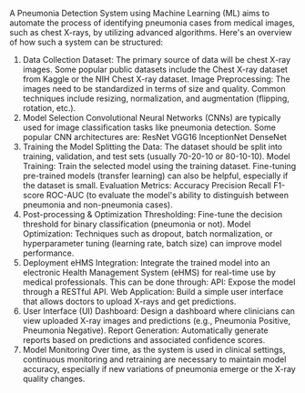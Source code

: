 
A Pneumonia Detection System using Machine Learning (ML) aims to automate the process of identifying pneumonia cases from medical images, such as chest X-rays, by utilizing advanced algorithms. Here's an overview of how such a system can be structured:

1. Data Collection
Dataset: The primary source of data will be chest X-ray images. Some popular public datasets include the Chest X-ray dataset from Kaggle or the NIH Chest X-ray dataset.
Image Preprocessing: The images need to be standardized in terms of size and quality. Common techniques include resizing, normalization, and augmentation (flipping, rotation, etc.).
2. Model Selection
Convolutional Neural Networks (CNNs) are typically used for image classification tasks like pneumonia detection. Some popular CNN architectures are:
ResNet
VGG16
InceptionNet
DenseNet
3. Training the Model
Splitting the Data: The dataset should be split into training, validation, and test sets (usually 70-20-10 or 80-10-10).
Model Training: Train the selected model using the training dataset. Fine-tuning pre-trained models (transfer learning) can also be helpful, especially if the dataset is small.
Evaluation Metrics:
Accuracy
Precision
Recall
F1-score
ROC-AUC (to evaluate the model's ability to distinguish between pneumonia and non-pneumonia cases).
4. Post-processing & Optimization
Thresholding: Fine-tune the decision threshold for binary classification (pneumonia or not).
Model Optimization: Techniques such as dropout, batch normalization, or hyperparameter tuning (learning rate, batch size) can improve model performance.
5. Deployment
eHMS Integration: Integrate the trained model into an electronic Health Management System (eHMS) for real-time use by medical professionals. This can be done through:
API: Expose the model through a RESTful API.
Web Application: Build a simple user interface that allows doctors to upload X-rays and get predictions.
6. User Interface (UI)
Dashboard: Design a dashboard where clinicians can view uploaded X-ray images and predictions (e.g., Pneumonia Positive, Pneumonia Negative).
Report Generation: Automatically generate reports based on predictions and associated confidence scores.
7. Model Monitoring
Over time, as the system is used in clinical settings, continuous monitoring and retraining are necessary to maintain model accuracy, especially if new variations of pneumonia emerge or the X-ray quality changes.
